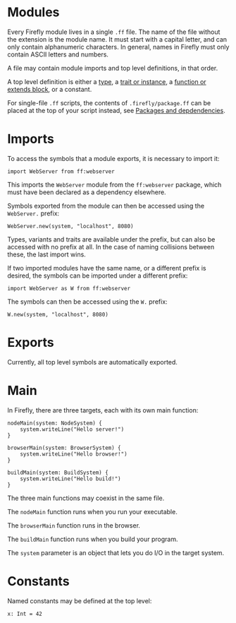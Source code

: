 # Modules

Every Firefly module lives in a single `.ff` file. The name of the file without the extension is the module name. It must start with a capital letter, and can only contain alphanumeric characters. In general, names in Firefly must only contain ASCII letters and numbers.

A file may contain module imports and top level definitions, in that order.

A top level definition is either a [type](user-defined-types), a [trait or instance](traits-and-instances), a [function or extends block](functions-and-methods), or a constant.

For single-file `.ff` scripts, the contents of `.firefly/package.ff` can be placed at the top of your script instead, see [Packages and depdendencies](packages-and-dependencies).


# Imports

To access the symbols that a module exports, it is necessary to import it:

```firefly
import WebServer from ff:webserver
```

This imports the `WebServer` module from the `ff:webserver` package, which must have been declared as a dependency elsewhere.

Symbols exported from the module can then be accessed using the `WebServer.` prefix:

```firefly
WebServer.new(system, "localhost", 8080)
```

Types, variants and traits are available under the prefix, but can also be accessed with no prefix at all. In the case of naming collisions between these, the last import wins.

If two imported modules have the same name, or a different prefix is desired, the symbols can be imported under a different prefix:

```firefly
import WebServer as W from ff:webserver
```

The symbols can then be accessed using the `W.` prefix:

```firefly
W.new(system, "localhost", 8080)
```


# Exports

Currently, all top level symbols are automatically exported.


# Main

In Firefly, there are three targets, each with its own main function:

```firefly
nodeMain(system: NodeSystem) {
    system.writeLine("Hello server!")
}

browserMain(system: BrowserSystem) {
    system.writeLine("Hello browser!")
}

buildMain(system: BuildSystem) {
    system.writeLine("Hello build!")
}
```

The three main functions may coexist in the same file.

The `nodeMain` function runs when you run your executable.

The `browserMain` function runs in the browser.

The `buildMain` function runs when you build your program.

The `system` parameter is an object that lets you do I/O in the target system.


# Constants

Named constants may be defined at the top level:

```firefly
x: Int = 42
```

